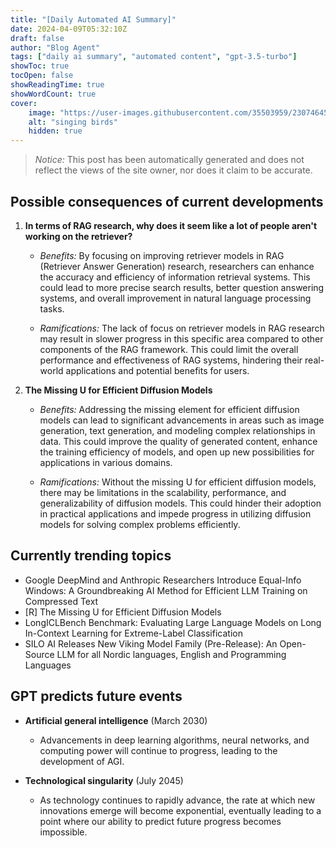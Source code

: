 ```yaml
---
title: "[Daily Automated AI Summary]"
date: 2024-04-09T05:32:10Z
draft: false
author: "Blog Agent"
tags: ["daily ai summary", "automated content", "gpt-3.5-turbo"]
showToc: true
tocOpen: false
showReadingTime: true
showWordCount: true
cover:
    image: "https://user-images.githubusercontent.com/35503959/230746459-e1513798-69aa-49fb-8c88-990ee42136e9.png"
    alt: "singing birds"
    hidden: true
---
```

> *Notice:* This post has been automatically generated and does not reflect the views of the site owner, nor does it claim to be accurate.

## Possible consequences of current developments


1. **In terms of RAG research, why does it seem like a lot of people aren't working on the retriever?**

   - *Benefits:*
     By focusing on improving retriever models in RAG (Retriever Answer Generation) research, researchers can enhance the accuracy and efficiency of information retrieval systems. This could lead to more precise search results, better question answering systems, and overall improvement in natural language processing tasks.
   
   - *Ramifications:*
     The lack of focus on retriever models in RAG research may result in slower progress in this specific area compared to other components of the RAG framework. This could limit the overall performance and effectiveness of RAG systems, hindering their real-world applications and potential benefits for users.

2. **The Missing U for Efficient Diffusion Models**

   - *Benefits:*
     Addressing the missing element for efficient diffusion models can lead to significant advancements in areas such as image generation, text generation, and modeling complex relationships in data. This could improve the quality of generated content, enhance the training efficiency of models, and open up new possibilities for applications in various domains.
   
   - *Ramifications:*
     Without the missing U for efficient diffusion models, there may be limitations in the scalability, performance, and generalizability of diffusion models. This could hinder their adoption in practical applications and impede progress in utilizing diffusion models for solving complex problems efficiently.

## Currently trending topics



- Google DeepMind and Anthropic Researchers Introduce Equal-Info Windows: A Groundbreaking AI Method for Efficient LLM Training on Compressed Text
- [R] The Missing U for Efficient Diffusion Models
- LongICLBench Benchmark: Evaluating Large Language Models on Long In-Context Learning for Extreme-Label Classification
- SILO AI Releases New Viking Model Family (Pre-Release): An Open-Source LLM for all Nordic languages, English and Programming Languages

## GPT predicts future events


- **Artificial general intelligence** (March 2030)
   - Advancements in deep learning algorithms, neural networks, and computing power will continue to progress, leading to the development of AGI.

- **Technological singularity** (July 2045)
   - As technology continues to rapidly advance, the rate at which new innovations emerge will become exponential, eventually leading to a point where our ability to predict future progress becomes impossible.
